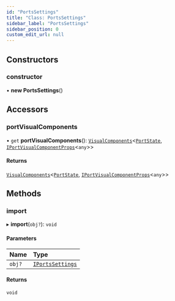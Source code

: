 ```yaml
---
id: "PortsSettings"
title: "Class: PortsSettings"
sidebar_label: "PortsSettings"
sidebar_position: 0
custom_edit_url: null
---
```


## Constructors

### constructor

• **new PortsSettings**()

## Accessors

### portVisualComponents

• `get` **portVisualComponents**(): [`VisualComponents`](VisualComponents.md)<[`PortState`](PortState.md), [`IPortVisualComponentProps`](../interfaces/IPortVisualComponentProps.md)<`any`\>\>

#### Returns

[`VisualComponents`](VisualComponents.md)<[`PortState`](PortState.md), [`IPortVisualComponentProps`](../interfaces/IPortVisualComponentProps.md)<`any`\>\>

## Methods

### import

▸ **import**(`obj?`): `void`

#### Parameters

| Name | Type |
| :------ | :------ |
| `obj?` | [`IPortsSettings`](../interfaces/IPortsSettings.md) |

#### Returns

`void`
